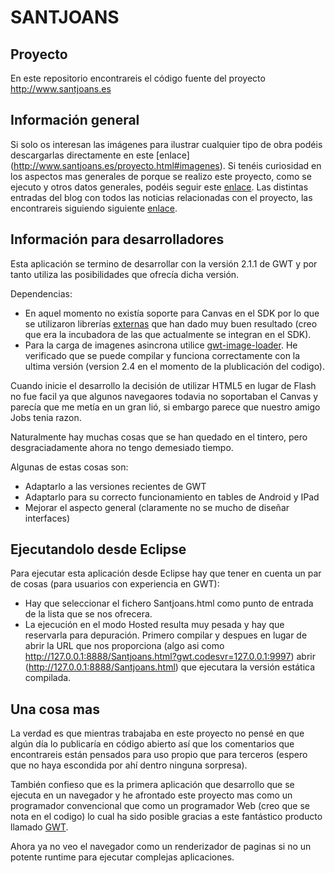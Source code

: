 # SANTJOANS

## Proyecto
En este repositorio encontrareis el código fuente del proyecto http://www.santjoans.es 

## Información general
Si solo os interesan las imágenes para ilustrar cualquier tipo de obra podéis descargarlas directamente en este [enlace] (http://www.santjoans.es/proyecto.html#imagenes).
Si tenéis curiosidad en los aspectos mas generales de porque se realizo este proyecto, como se ejecuto y otros datos generales, podéis seguir este [enlace](http://www.santjoans.es/proyecto.html).
Las distintas entradas del blog con todos las noticias relacionadas con el proyecto, las encontrareis siguiendo siguiente [enlace](http://jtpadilla.blogspot.com/search/label/santjoans).

## Información para desarrolladores
Esta aplicación se termino de desarrollar con la versión 2.1.1 de GWT y por tanto utiliza las posibilidades que ofrecía dicha versión.

Dependencias:
  * En aquel momento no existía soporte para Canvas en el SDK por lo que se utilizaron librerías [externas](http://code.google.com/p/google-web-toolkit-incubator/) que han dado muy buen resultado (creo que era la incubadora de las que actualmente se integran en el SDK).
  * Para la carga de imagenes asincrona utilice [gwt-image-loader](http://code.google.com/p/gwt-image-loader/).
He verificado que se puede compilar y funciona correctamente con la ultima versión (version 2.4 en el momento de la plublicación del codigo).

Cuando inicie el desarrollo la decisión de utilizar HTML5 en lugar de Flash no fue facil ya que algunos navegaores todavia no soportaban el Canvas y parecía que me metía en un gran lió, si embargo parece que nuestro amigo Jobs tenia razon.

Naturalmente hay muchas cosas que se han quedado en el tintero, pero desgraciadamente ahora no tengo demesiado tiempo. 

Algunas de estas cosas son:
  * Adaptarlo a las versiones recientes de GWT
  * Adaptarlo para su correcto funcionamiento en tables de Android y IPad
  * Mejorar el aspecto general (claramente no se mucho de diseñar interfaces)

## Ejecutandolo desde Eclipse
Para ejecutar esta aplicación desde Eclipse hay que tener en cuenta un par de cosas (para usuarios con experiencia en GWT):
  * Hay que seleccionar el fichero Santjoans.html como punto de entrada de la lista que se nos ofrecera.
  * La ejecución en el modo Hosted resulta muy pesada y hay que reservarla para depuración. Primero compilar y despues en lugar de abrir la URL que nos proporciona (algo asi como http://127.0.0.1:8888/Santjoans.html?gwt.codesvr=127.0.0.1:9997) abrir (http://127.0.0.1:8888/Santjoans.html) que ejecutara la versión estática compilada.

## Una cosa mas
La verdad es que mientras trabajaba en este proyecto no pensé en que algún día lo publicaría en código abierto así que los comentarios que encontrareis están pensados para uso propio que para terceros (espero que no haya escondida por ahí dentro ninguna sorpresa).

También confieso que es la primera aplicación que desarrollo que se ejecuta en un navegador y he afrontado este proyecto mas como un programador convencional que como un programador Web (creo que se nota en el codigo) lo cual ha sido posible gracias a este fantástico producto llamado [GWT](http://code.google.com/intl/en/webtoolkit/overview.html). 

Ahora ya no veo el navegador como un renderizador de paginas si no un potente runtime para ejecutar complejas aplicaciones.
